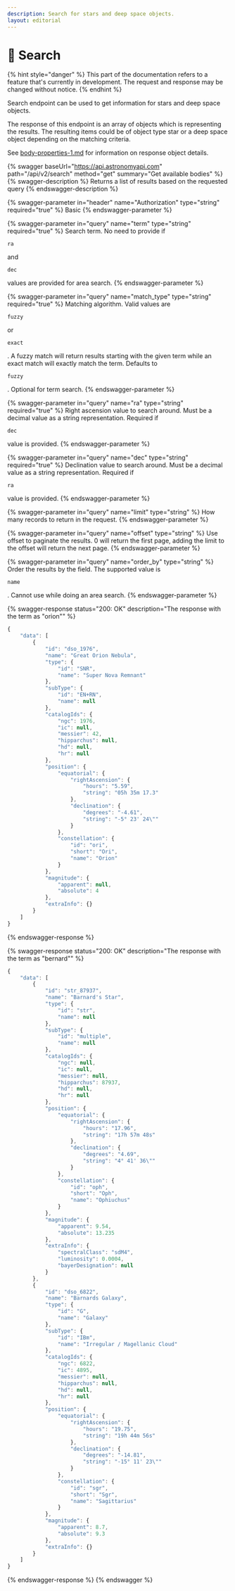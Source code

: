 ```yaml
---
description: Search for stars and deep space objects.
layout: editorial
---
```


# 🔎 Search

{% hint style="danger" %}
This part of the documentation refers to a feature that's currently in development. The request and response may be changed without notice.
{% endhint %}

Search endpoint can be used to get information for stars and deep space objects.

The response of this endpoint is an array of objects which is representing the results. The resulting items could be of object type star or a deep space object depending on the matching criteria.

See [body-properties-1.md](../requests-and-response/body-properties-1.md "mention") for information on response object details.

{% swagger baseUrl="https://api.astronomyapi.com" path="/api/v2/search" method="get" summary="Get available bodies" %}
{% swagger-description %}
Returns a list of results based on the requested query
{% endswagger-description %}

{% swagger-parameter in="header" name="Authorization" type="string" required="true" %}
Basic <hash>
{% endswagger-parameter %}

{% swagger-parameter in="query" name="term" type="string" required="true" %}
Search term. No need to provide if 

`ra`

 and 

`dec`

 values are provided for area search.
{% endswagger-parameter %}

{% swagger-parameter in="query" name="match_type" type="string" required="true" %}
Matching algorithm. Valid values are 

`fuzzy`

 or 

`exact`

. A fuzzy match will return results starting with the given term while an exact match will exactly match the term. Defaults to 

`fuzzy`

. Optional for term search.
{% endswagger-parameter %}

{% swagger-parameter in="query" name="ra" type="string" required="true" %}
Right ascension value to search around. Must be a decimal value as a string representation. Required if 

`dec`

 value is provided.
{% endswagger-parameter %}

{% swagger-parameter in="query" name="dec" type="string" required="true" %}
Declination value to search around. Must be a decimal value as a string representation. Required if 

`ra`

 value is provided.
{% endswagger-parameter %}

{% swagger-parameter in="query" name="limit" type="string" %}
How many records to return in the request.
{% endswagger-parameter %}

{% swagger-parameter in="query" name="offset" type="string" %}
Use offset to paginate the results. 0 will return the first page, adding the limit to the offset will return the next page.
{% endswagger-parameter %}

{% swagger-parameter in="query" name="order_by" type="string" %}
Order the results by the field. The supported value is 

`name`

. Cannot use while doing an area search.
{% endswagger-parameter %}

{% swagger-response status="200: OK" description="The response with the term as "orion"" %}
```javascript
{
    "data": [
        {
            "id": "dso_1976",
            "name": "Great Orion Nebula",
            "type": {
                "id": "SNR",
                "name": "Super Nova Remnant"
            },
            "subType": {
                "id": "EN+RN",
                "name": null
            },
            "catalogIds": {
                "ngc": 1976,
                "ic": null,
                "messier": 42,
                "hipparchus": null,
                "hd": null,
                "hr": null
            },
            "position": {
                "equatorial": {
                    "rightAscension": {
                        "hours": "5.59",
                        "string": "05h 35m 17.3"
                    },
                    "declination": {
                        "degrees": "-4.61",
                        "string": "-5° 23' 24\""
                    }
                },
                "constellation": {
                    "id": "ori",
                    "short": "Ori",
                    "name": "Orion"
                }
            },
            "magnitude": {
                "apparent": null,
                "absolute": 4
            },
            "extraInfo": {}
        }
    ]
}
```
{% endswagger-response %}

{% swagger-response status="200: OK" description="The response with the term as "bernard"" %}
```javascript
{
    "data": [
        {
            "id": "str_87937",
            "name": "Barnard's Star",
            "type": {
                "id": "str",
                "name": null
            },
            "subType": {
                "id": "multiple",
                "name": null
            },
            "catalogIds": {
                "ngc": null,
                "ic": null,
                "messier": null,
                "hipparchus": 87937,
                "hd": null,
                "hr": null
            },
            "position": {
                "equatorial": {
                    "rightAscension": {
                        "hours": "17.96",
                        "string": "17h 57m 48s"
                    },
                    "declination": {
                        "degrees": "4.69",
                        "string": "4° 41' 36\""
                    }
                },
                "constellation": {
                    "id": "oph",
                    "short": "Oph",
                    "name": "Ophiuchus"
                }
            },
            "magnitude": {
                "apparent": 9.54,
                "absolute": 13.235
            },
            "extraInfo": {
                "spectralClass": "sdM4",
                "luminosity": 0.0004,
                "bayerDesignation": null
            }
        },
        {
            "id": "dso_6822",
            "name": "Barnards Galaxy",
            "type": {
                "id": "G",
                "name": "Galaxy"
            },
            "subType": {
                "id": "IBm",
                "name": "Irregular / Magellanic Cloud"
            },
            "catalogIds": {
                "ngc": 6822,
                "ic": 4895,
                "messier": null,
                "hipparchus": null,
                "hd": null,
                "hr": null
            },
            "position": {
                "equatorial": {
                    "rightAscension": {
                        "hours": "19.75",
                        "string": "19h 44m 56s"
                    },
                    "declination": {
                        "degrees": "-14.81",
                        "string": "-15° 11' 23\""
                    }
                },
                "constellation": {
                    "id": "sgr",
                    "short": "Sgr",
                    "name": "Sagittarius"
                }
            },
            "magnitude": {
                "apparent": 8.7,
                "absolute": 9.3
            },
            "extraInfo": {}
        }
    ]
}
```
{% endswagger-response %}
{% endswagger %}
